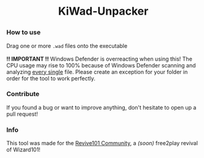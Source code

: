 <h1>
  <p align="center">
  KiWad-Unpacker
  </p>
</h1>

### How to use
Drag one or more `.wad` files onto the executable
<br>
<br>
**‼ IMPORTANT ‼** Windows Defender is overreacting when using this! The CPU usage may rise to 100% because of Windows Defender scanning and analyzing <u>every single</u> file. Please create an exception for your folder in order for the tool to work perfectly.

### Contribute
If you found a bug or want to improve anything, don't hesitate to open up a pull request!

### Info
This tool was made for the [Revive101 Community](https://discord.gg/sMFgyNRDDM), a *(soon)* free2play revival of Wizard101!
